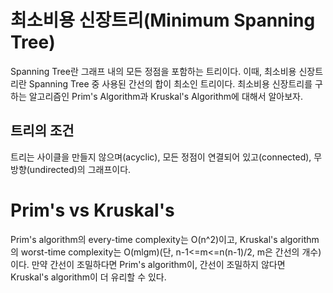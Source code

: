 # 최소비용 신장트리(Minimum Spanning Tree)
Spanning Tree란 그래프 내의 모든 정점을 포함하는 트리이다.
이때, 최소비용 신장트리란 Spanning Tree 중 사용된 간선의 합이 최소인 트리이다.
최소비용 신장트리를 구하는 알고리즘인 Prim's Algorithm과 Kruskal's Algorithm에 대해서 알아보자.

## 트리의 조건
트리는 사이클을 만들지 않으며(acyclic), 모든 정점이 연결되어 있고(connected), 무방향(undirected)의 그래프이다.

# Prim's vs Kruskal's
Prim's algorithm의 every-time complexity는 O(n^2)이고, Kruskal's algorithm의 worst-time complexity는 O(mlgm)(단, n-1<=m<=n(n-1)/2, m은 간선의 개수)이다.
만약 간선이 조밀하다면 Prim's algorithm이, 간선이 조밀하지 않다면 Kruskal's algorithm이 더 유리할 수 있다.